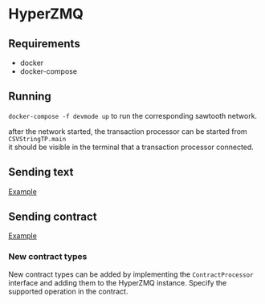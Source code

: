 # HyperZMQ

## Requirements
* docker
* docker-compose

## Running
`docker-compose -f devmode up` to run the corresponding sawtooth network.

after the network started, the transaction processor can be started from `CSVStringTP.main`  
it should be visible in the terminal that a transaction processor connected.

## Sending text
[Example](https://github.com/StefanJakob/HyperZMQ/blob/eeecf8991f780d9f834e5898cad8c1a59eb3931e/src/test/java/client/TextMessagesTest.java#L16)

## Sending contract
[Example](https://github.com/StefanJakob/HyperZMQ/blob/eeecf8991f780d9f834e5898cad8c1a59eb3931e/src/test/java/client/ContractsTest.java#L44)

### New contract types
New contract types can be added by implementing the `ContractProcessor` interface and adding them to the HyperZMQ instance.
Specify the supported operation in the contract.
